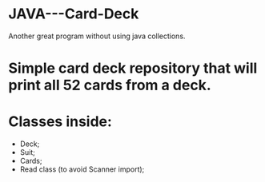 # JAVA---Card-Deck
Another great program without using java collections.

# Simple card deck repository that will print all 52 cards from a deck.
# Classes inside:

* Deck;
* Suit;
* Cards;
* Read class (to avoid Scanner import);
